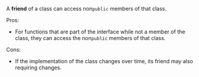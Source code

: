 A **friend** of a class can access non`public` members of that class.

Pros:
  - For functions that are part of the interface while not a member of the class, they can access the non`public` members of that class.

Cons:
  - If the implementation of the class changes over time, its friend may also requiring changes.
